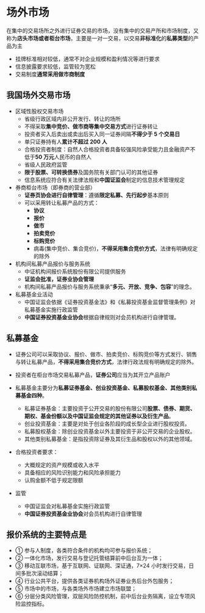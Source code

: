 # 场外市场

在集中的交易场所之外进行证券交易的市场，没有集中的交易产所和市场制度，又称为**店头市场或者柜台市场**，主要是一对一交易，以交易**非标准化**的**私募类型**的产品为主

- 挂牌标准相对较低，通常不对企业规模和盈利情况等进行要求
- 信息披露要求较低，监管较为宽松
- 交易制度**通常采用做市商制度**

## 我国场外交易市场

- 区域性股权交易市场
  - 省级行政区域内非公开发行、转让的场所
  - 不得采取**集中竞价、做市商等集中交易方式**进行证券转让
  - 投资者买入后卖出或卖出后买入同一证券间隔**不得少于 5 个交易日**
  - 单只证券持有人**累计不超过 200 人**
  - 合格投资者制度：自然人合格投资者具备较强风险承受能力且金融资产不低于**50 万元**人民币的自然人
  - 省级人民政府监管
  - **限于股票、可转换债券**及国务院有关部门认可的其他证券
  - 信息系统应符合有关法律法规和**中国证监会**制定的信息技术管理规定
- 券商柜台市场（即券商的营业部）
  - **证券页协会进行自律管理**：遵循**限定私募、先行起步**基本原则
  - 可以采用转让私募产品的方式：
    - **协议**
    - **报价**
    - **做市**
    - **拍卖竞价**
    - **标购竞价**
    - 病毒(集中竞价、集合竞价)，**不得采用集合竞价方式**，法律有明确规定的除外
- 机构间私募产品报价与服务系统
  - 中证机构间报价系统股份有限公司提供服务
  - **证监会批准，证券业协会管理**
  - 机构间私募产品报价与服务系统秉承“**多元、开放、竞争、包容**”的理念。
- 私募基金业活动
  - 中国证监会依据《证券投资基金法》和《私募投资基金监督管理条例》对私募基金实施行政监管
  - **中国证券投资基金业协会**根据自律规则对会员机构进行自律管理。

## 私募基金

- 证券公司可以采取协议、报价、做市、拍卖竞价、标购竞价等方式发行、销售与转让私募产品，**不得采用集合竞价方式**，法律行政法规有明确规定的除外。
- 投资者在柜台市场交易私募产品，**证券公司**应当为其开立产品账户

- 私募基金主要分为**私募证券基金、创业投资基金、私募股权基金、其他类别私募基金四种**。
  - 私募证券基金：主要投资于公开交易的股份有限公司**股票、债券、期货、期权、基金份额以及中国证监会规定的其他证券以及衍生产品**。
  - 创业投资基金：主要是对处于创业各阶段的成长型企业进行股权投资。
  - 私募股权基金：除创业投资基金以外主要投资于非公开交易的企业股权。
  - 其他类别私募基金：是指投资除证券及其衍生品和股权以外的其他领域。
- 合格投资者要求：
  - 大概规定的资产规模或收入水平
  - 具备相应的风险识别能力和风险承担能力
  - 认购金额不低于规定限额
- 监管
  - 中国证监会对私募基金实施行政监管
  - **中国证券投资基金业协会**对会员机构进行自律管理

## 报价系统的主要特点是

- ① 参与人制度，各类符合条件的机构均可参与报价系统；
- ② 一体化市场，发行交易与登记托管结算前中后台互为一体；
- ③ 移动互联市场，基于互联网、证联网、深证通，7×24 小时发行交易，日间多批次滚动结算；
- ④ 行业公共平台，提供各类证券机构场外证券业务后台外包服务；
- ⑤ 市场中的市场，与各类场外市场建立市场联盟；
- ⑥ 分层分类风险管理，双层风险防控机制，前中后台业务隔离，设立专项风险监控指标。
